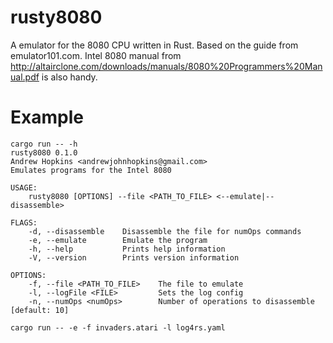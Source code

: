# rusty8080
A emulator for the 8080 CPU written in Rust. Based on the guide from emulator101.com. Intel 8080 manual from http://altairclone.com/downloads/manuals/8080%20Programmers%20Manual.pdf is also handy.

# Example
```
cargo run -- -h
rusty8080 0.1.0
Andrew Hopkins <andrewjohnhopkins@gmail.com>
Emulates programs for the Intel 8080

USAGE:
    rusty8080 [OPTIONS] --file <PATH_TO_FILE> <--emulate|--disassemble>

FLAGS:
    -d, --disassemble    Disassemble the file for numOps commands
    -e, --emulate        Emulate the program
    -h, --help           Prints help information
    -V, --version        Prints version information

OPTIONS:
    -f, --file <PATH_TO_FILE>    The file to emulate
    -l, --logFile <FILE>         Sets the log config
    -n, --numOps <numOps>        Number of operations to disassemble [default: 10]

cargo run -- -e -f invaders.atari -l log4rs.yaml
```
